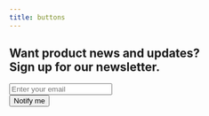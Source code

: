 ```yaml
---
title: buttons
---
```

<div class="bg-white">
<div class="max-w-screen-xl mx-auto py-12 px-4 sm:px-6 lg:py-16 lg:px-8">
    <h2 class="text-3xl leading-9 font-extrabold tracking-tight text-gray-900 sm:text-4xl sm:leading-10">
    Want product news and updates?
    <br class="hidden sm:inline" />
    <span class="text-indigo-600">Sign up for our newsletter.</span>
    </h2>
    <form class="mt-8 sm:flex">
    <input aria-label="Email address" type="email" required class="appearance-none w-full px-5 py-3 border border-gray-300 text-base leading-6 rounded-md text-gray-900 bg-white placeholder-gray-500 focus:outline-none focus:shadow-outline focus:border-blue-300 transition duration-150 ease-in-out sm:max-w-xs" placeholder="Enter your email" />
    <div class="mt-3 rounded-md shadow sm:mt-0 sm:ml-3 sm:flex-shrink-0">
        <button class="w-full flex items-center justify-center px-5 py-3 border border-transparent text-base leading-6 font-medium rounded-md text-white bg-indigo-600 hover:bg-indigo-500 focus:outline-none focus:shadow-outline transition duration-150 ease-in-out">
        Notify me
        </button>
    </div>
    </form>
</div>
</div>
